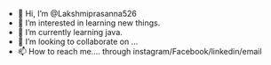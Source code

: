- 👋 Hi, I’m @Lakshmiprasanna526
- 👀 I’m interested in learning new things.
- 🌱 I’m currently learning java.
- 💞️ I’m looking to collaborate on ...
- 📫 How to reach me.... through instagram/Facebook/linkedin/email

<!---
Lakshmiprasanna526/Lakshmiprasanna526 is a ✨ special ✨ repository because its `README.md` (this file) appears on your GitHub profile.
You can click the Preview link to take a look at your changes.
--->
